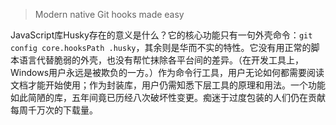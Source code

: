> Modern native Git hooks made easy

JavaScript库Husky存在的意义是什么？它的核心功能只有一句外壳命令：`git config core.hooksPath .husky`，其余则是华而不实的特性。它没有用正常的脚本语言代替脆弱的外壳，也没有帮忙抹除各平台间的差异。（在开发工具上，Windows用户永远是被欺负的一方。）作为命令行工具，用户无论如何都需要阅读文档才能开始使用；作为封装库，用户仍需知悉下层工具的原理和用法。一个功能如此简陋的库，五年间竟已历经八次破坏性变更。痴迷于过度包装的人们仍在贡献每周千万次的下载量。
